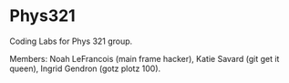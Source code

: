 # Phys321

Coding Labs for Phys 321 group.

Members: Noah LeFrancois (main frame hacker), Katie Savard (git get it queen), Ingrid Gendron (gotz plotz 100).
